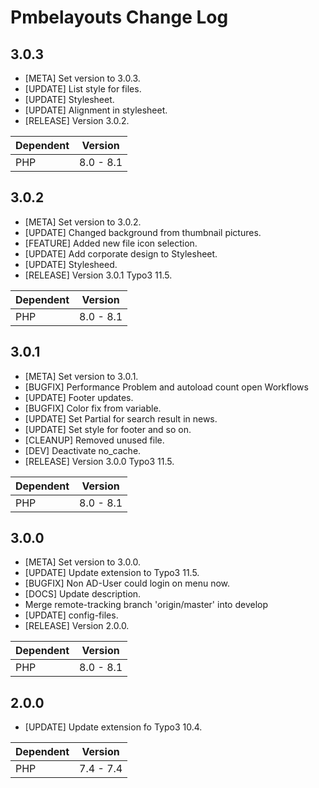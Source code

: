 # Pmbelayouts Change Log

## 3.0.3

* [META] Set version to 3.0.3.
* [UPDATE] List style for files.
* [UPDATE] Stylesheet.
* [UPDATE] Alignment in stylesheet.
* [RELEASE] Version 3.0.2.

| Dependent | Version   |
|-----------|-----------|
| PHP       | 8.0 - 8.1 |

## 3.0.2

* [META] Set version to 3.0.2.
* [UPDATE] Changed background from thumbnail pictures.
* [FEATURE] Added new file icon selection.
* [UPDATE] Add corporate design to Stylesheet.
* [UPDATE] Stylesheed.
* [RELEASE] Version 3.0.1 Typo3 11.5.

| Dependent | Version   |
|-----------|-----------|
| PHP       | 8.0 - 8.1 |

## 3.0.1

* [META] Set version to 3.0.1.
* [BUGFIX] Performance Problem and autoload count open Workflows
* [UPDATE] Footer updates.
* [BUGFIX] Color fix from variable.
* [UPDATE] Set Partial for search result in news.
* [UPDATE] Set style for footer and so on.
* [CLEANUP] Removed unused file.
* [DEV] Deactivate no_cache.
* [RELEASE] Version 3.0.0 Typo3 11.5.

| Dependent | Version   |
|-----------|-----------|
| PHP       | 8.0 - 8.1 |

## 3.0.0

* [META] Set version to 3.0.0.
* [UPDATE] Update extension to Typo3 11.5.
* [BUGFIX] Non AD-User could login on menu now.
* [DOCS] Update description.
* Merge remote-tracking branch 'origin/master' into develop
* [UPDATE] config-files.
* [RELEASE] Version 2.0.0.

| Dependent | Version   |
|-----------|-----------|
| PHP       | 8.0 - 8.1 |

## 2.0.0

- [UPDATE] Update extension fo Typo3 10.4.

| Dependent | Version   |
|-----------|-----------|
| PHP       | 7.4 - 7.4 |